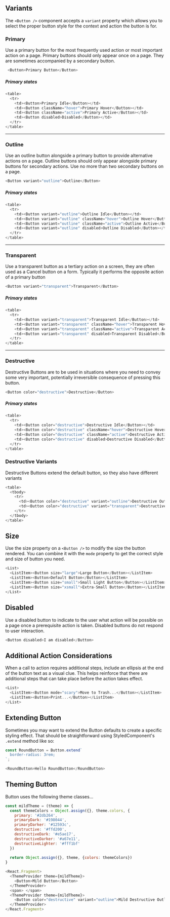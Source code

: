 ## Variants

The `<Button />` component accepts a `variant` property which allows you to select the proper button style for the context and action the button is for.

### Primary

Use a primary button for the most frequently used action or most important action on a page. Primary buttons should only appear once on a page. They are sometimes accompanied by a secondary button.

```js
 <Button>Primary Button</Button>
```
##### **Primary states**

```js noeditor
<table>
  <tr>
    <td><Button>Primary Idle</Button></td>
    <td><Button className="hover">Primary Hover</Button></td>
    <td><Button className="active">Primary Active</Button></td>
    <td><Button disabled>Disabled</Button></td>
  </tr>
</table>
```

---

### Outline
Use an outline button alongside a primary button to provide alternative actions on a page. Outline buttons should only appear alongside primary buttons for secondary actions. Use no more than two secondary buttons on a page.

```js
<Button variant="outline">Outline</Button>
```

##### **Primary states**

```js noeditor
<table>
  <tr>
    <td><Button variant="outline">Outline Idle</Button></td>
    <td><Button variant="outline" className="hover">Outline Hover</Button></td>
    <td><Button variant="outline" className="active">Outline Active</Button></td>
    <td><Button variant="outline" disabled>Outline Disabled</Button></td>
  </tr>
</table>
```

---

### Transparent

Use a transparent button as a tertiary action on a screen, they are often used as a Cancel button on a form. Typically it performs the opposite action of a primary button

```js
<Button variant="transparent">Transparent</Button>
```

##### **Primary states**

```js noeditor
<table>
  <tr>
    <td><Button variant="transparent">Transparent Idle</Button></td>
    <td><Button variant="transparent" className="hover">Transparent Hover</Button></td>
    <td><Button variant="transparent" className="active">Transparent Active</Button></td>
    <td><Button variant="transparent" disabled>Transparent Disabled</Button></td>
  </tr>
</table>
```

---

### Destructive

Destructive Buttons are to be used in situations where you need to convey some very important, potentially irreversible consequence of pressing this button.

```js
<Button color="destructive">Destructive</Button>
```

##### **Primary states**

```js noeditor
<table>
  <tr>
    <td><Button color="destructive">Destructive Idle</Button></td>
    <td><Button color="destructive" className="hover">Destructive Hover</Button></td>
    <td><Button color="destructive" className="active">Destructive Active</Button></td>
    <td><Button color="destructive" disabled>Destructive Disabled</Button></td>
  </tr>
</table>
```

### Destructive Variants

Destructive Buttons extend the default button, so they also have different variants

```js noeditor
<table>
  <tbody>
    <tr>
      <td><Button color="destructive" variant="outline">Destructive Outline</Button></td>
      <td><Button color="destructive" variant="transparent">Destructive Transparent</Button></td>
    </tr>
  </tbody>
</table>
```

## Size

Use the size property on a `<Button />` to modify the size the button rendered. You can combine it with the `mode` property to get the correct style and size of button you need.

```js
<List>
  <ListItem><Button size="large">Large Button</Button></ListItem>
  <ListItem><Button>Default Button</Button></ListItem>
  <ListItem><Button size="small">Small Light Button</Button></ListItem>
  <ListItem><Button size="xsmall">Extra-Small Button</Button></ListItem>
</List>
```

## Disabled
Use a disabled button to indicate to the user what action will be possible on a page once a prerequisite action is taken. Disabled buttons do not respond to user interaction.
```js
<Button disabled>I am disabled</Button>
```

## Additional Action Considerations
When a call to action requires additional steps, include an ellipsis at the end of the button text as a visual clue. This helps reinforce that there are additional steps that can take place before the action takes effect.
```js
<List>
  <ListItem><Button mode="scary">Move to Trash...</Button></ListItem>
  <ListItem><Button>Print...</Button></ListItem>
</List>
```

## Extending Button

Sometimes you may want to extend the Button defaults to create a specific styling effect. That should be straightforward using StyledComponent's `.extend` method like so:

```js
const RoundButton = Button.extend`
  border-radius: 3rem;
`;

<RoundButton>Hello RoundButton</RoundButton>
```

## Theming Button

Button uses the following theme classes...

```js
const mildTheme = (theme) => {
  const themeColors = Object.assign({}, theme.colors, {
    primary: '#2db264',
    primaryDark: '#198044',
    primaryDarker: '#12593c',
    destructive: '#ffd200',
    destructiveDark: '#e5ae17',
    destructiveDarker: '#a67e11',
    destructiveLighter: '#fff1bf'
  })
  
  return Object.assign({}, theme, {colors: themeColors})
}

<React.Fragment>
  <ThemeProvider theme={mildTheme}>
    <Button>Mild Button</Button>
  </ThemeProvider>
  <span> </span>
  <ThemeProvider theme={mildTheme}>
    <Button color="destructive" variant="outline">Mild Destructive Outline Button</Button>
  </ThemeProvider>
</React.Fragment>
```
